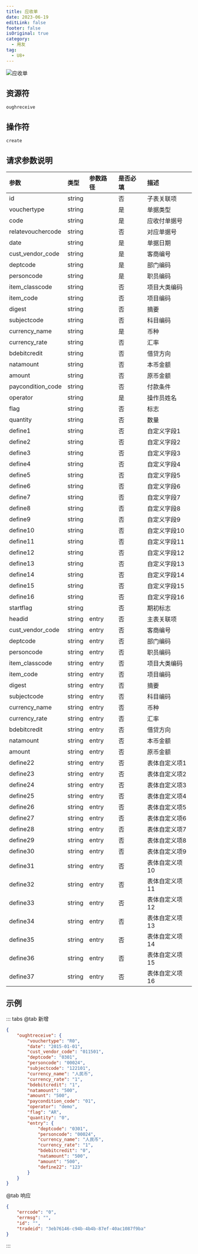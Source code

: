 ```yaml
---
title: 应收单
date: 2023-06-19
editLink: false
footer: false
isOriginal: true
category:
  - 用友
tag:
  - U8+
---
```


![应收单](https://nas.ilyl.life:8092/yonyou/oughreceive.gif)

## 资源符

`oughreceive`
  
## 操作符

`create`

## 请求参数说明

|参数|类型|参数路径|是否必填|描述|
|:-|:-|:-|:-|:-|
|id|string||否|子表关联项|
|vouchertype|string||是|单据类型|
|code|string||是|应收付单据号|
|relatevouchercode|string||否|对应单据号|
|date|string||是|单据日期|
|cust_vendor_code|string||是|客商编号|
|deptcode|string||是|部门编码|
|personcode|string||是|职员编码|
|item_classcode|string||否|项目大类编码|
|item_code|string||否|项目编码|
|digest|string||否|摘要|
|subjectcode|string||否|科目编码|
|currency_name|string||是|币种|
|currency_rate|string||否|汇率|
|bdebitcredit|string||否|借贷方向|
|natamount|string||否|本币金额|
|amount|string||否|原币金额|
|paycondition_code|string||否|付款条件|
|operator|string||是|操作员姓名|
|flag|string||否|标志|
|quantity|string||否|数量|
|define1|string||否|自定义字段1|
|define2|string||否|自定义字段2|
|define3|string||否|自定义字段3|
|define4|string||否|自定义字段4|
|define5|string||否|自定义字段5|
|define6|string||否|自定义字段6|
|define7|string||否|自定义字段7|
|define8|string||否|自定义字段8|
|define9|string||否|自定义字段9|
|define10|string||否|自定义字段10|
|define11|string||否|自定义字段11|
|define12|string||否|自定义字段12|
|define13|string||否|自定义字段13|
|define14|string||否|自定义字段14|
|define15|string||否|自定义字段15|
|define16|string||否|自定义字段16|
|startflag|string||否|期初标志|
|headid|string|entry|否|主表关联项|
|cust_vendor_code|string|entry|否|客商编号|
|deptcode|string|entry|否|部门编码|
|personcode|string|entry|否|职员编码|
|item_classcode|string|entry|否|项目大类编码|
|item_code|string|entry|否|项目编码|
|digest|string|entry|否|摘要|
|subjectcode|string|entry|否|科目编码|
|currency_name|string|entry|否|币种|
|currency_rate|string|entry|否|汇率|
|bdebitcredit|string|entry|否|借贷方向|
|natamount|string|entry|否|本币金额|
|amount|string|entry|否|原币金额|
|define22|string|entry|否|表体自定义项1|
|define23|string|entry|否|表体自定义项2|
|define24|string|entry|否|表体自定义项3|
|define25|string|entry|否|表体自定义项4|
|define26|string|entry|否|表体自定义项5|
|define27|string|entry|否|表体自定义项6|
|define28|string|entry|否|表体自定义项7|
|define29|string|entry|否|表体自定义项8|
|define30|string|entry|否|表体自定义项9|
|define31|string|entry|否|表体自定义项10|
|define32|string|entry|否|表体自定义项11|
|define33|string|entry|否|表体自定义项12|
|define34|string|entry|否|表体自定义项13|
|define35|string|entry|否|表体自定义项14|
|define36|string|entry|否|表体自定义项15|
|define37|string|entry|否|表体自定义项16|

## 示例

::: tabs
@tab 新增

```json
{
    "oughtreceive": {
        "vouchertype": "R0",
        "date": "2015-01-01",
        "cust_vendor_code": "011501",
        "deptcode": "0301",
        "personcode": "00024",
        "subjectcode": "122101",
        "currency_name": "人民币",
        "currency_rate": "1",
        "bdebitcredit": "1",
        "natamount": "500",
        "amount": "500",
        "paycondition_code": "01",
        "operator": "demo",
        "flag": "AR",
        "quantity": "0",
        "entry": {
            "deptcode": "0301",
            "personcode": "00024",
            "currency_name": "人民币",
            "currency_rate": "1",
            "bdebitcredit": "0",
            "natamount": "500",
            "amount": "500",
            "define22": "123"
        }
    }
}
```

@tab 响应

```json
{
    "errcode": "0",
    "errmsg": "",
    "id": "",
    "tradeid": "3eb76146-c94b-4b4b-87ef-40ac1087f9ba"
}
```

:::
